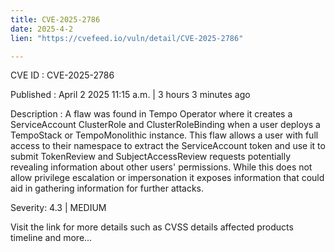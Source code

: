```yaml
---
title: CVE-2025-2786
date: 2025-4-2
lien: "https://cvefeed.io/vuln/detail/CVE-2025-2786"

---
```


CVE ID : CVE-2025-2786

Published :  April 2
2025
11:15 a.m. | 3 hours
3 minutes ago

Description : A flaw was found in Tempo Operator
where it creates a ServiceAccount
ClusterRole
and ClusterRoleBinding when a user deploys a TempoStack or TempoMonolithic instance. This flaw allows a user with full access to their namespace to extract the ServiceAccount token and use it to submit TokenReview and SubjectAccessReview requests
potentially revealing information about other users' permissions. While this does not allow privilege escalation or impersonation
it exposes information that could aid in gathering information for further attacks.

Severity: 4.3 | MEDIUM

Visit the link for more details
such as CVSS details
affected products
timeline
and more...
